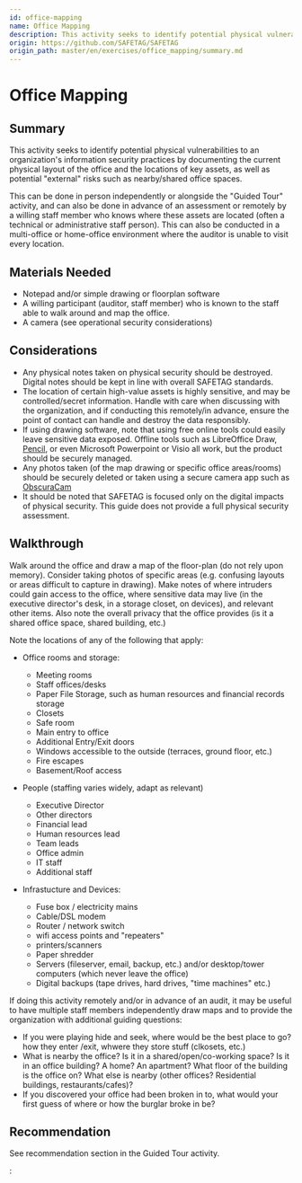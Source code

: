 ```yaml
---
id: office-mapping
name: Office Mapping
description: This activity seeks to identify potential physical vulnerabilities to an organization&#x27;s information security practices...
origin: https://github.com/SAFETAG/SAFETAG
origin_path: master/en/exercises/office_mapping/summary.md
---
```

# Office Mapping

## Summary

This activity seeks to identify potential physical vulnerabilities to an organization's information security practices by documenting the current physical layout of the office and the locations of key assets, as well as potential "external" risks such as nearby/shared office spaces.

This can be done in person independently or alongside the "Guided Tour" activity, and can also be done in advance of an assessment or remotely by a willing staff member who knows where these assets are located (often a technical or administrative staff person).  This can also be conducted in a multi-office or home-office environment where the auditor is unable to visit every location.


## Materials Needed

* Notepad and/or simple drawing or floorplan software
* A willing participant (auditor, staff member) who is known to the staff able to walk around and map the office.
* A camera (see operational security considerations)

## Considerations

* Any physical notes taken on physical security should be destroyed. Digital notes should be kept in line with overall SAFETAG standards.
* The location of certain high-value assets is highly sensitive, and may be controlled/secret information. Handle with care when discussing with the organization, and if conducting this remotely/in advance, ensure the point of contact can handle and destroy the data responsibly.
* If using drawing software, note that using free online tools could easily leave sensitive data exposed. Offline tools such as LibreOffice Draw, [Pencil](http://pencil.evolus.vn/Downloads.html), or even Microsoft Powerpoint or Visio all work, but the product should be securely managed.
* Any photos taken (of the map drawing or specific office areas/rooms) should be securely deleted or taken using a secure camera app such as [ObscuraCam](https://guardianproject.info/apps/obscuracam/)
* It should be noted that SAFETAG is focused only on the digital impacts of physical security.  This guide does not provide a full physical security assessment.

## Walkthrough

Walk around the office and draw a map of the floor-plan (do not rely upon memory). Consider taking photos of specific areas (e.g. confusing layouts or areas difficult to capture in drawing). Make notes of where intruders could gain access to the office, where sensitive data may live (in the executive director's desk, in a storage closet, on devices), and relevant other items.  Also note the overall privacy that the office provides (is it a shared office space, shared building, etc.)

Note the locations of any of the following that apply:

* Office rooms and storage:
  * Meeting rooms
  * Staff offices/desks
  * Paper File Storage, such as human resources and financial records storage
  * Closets
  * Safe room
  * Main entry to office
  * Additional Entry/Exit doors
  * Windows accessible to the outside (terraces, ground floor, etc.)
  * Fire escapes
  * Basement/Roof access

* People (staffing varies widely, adapt as relevant)
  * Executive Director
  * Other directors
  * Financial lead
  * Human resources lead
  * Team leads
  * Office admin
  * IT staff
  * Additional staff

* Infrastucture and Devices:
  * Fuse box / electricity mains
  * Cable/DSL modem
  * Router / network switch
  * wifi access points and "repeaters"
  * printers/scanners
  * Paper shredder
  * Servers (fileserver, email, backup, etc.) and/or desktop/tower computers (which never leave the office)
  * Digital backups (tape drives, hard drives, "time machines" etc.)


If doing this activity remotely and/or in advance of an audit, it may be useful to have multiple staff members independently draw maps and to provide the organization with additional guiding questions:

  * If you were playing hide and seek, where would be the best place to go?
  how they enter /exit, whwere they store stuff (clkosets, etc.)
  * What is nearby the office? Is it in a shared/open/co-working space? Is it in an office building? A home? An apartment? What floor of the building is the office on?  What else is nearby (other offices? Residential buildings, restaurants/cafes)?
  * If you discovered your office had been broken in to, what would your first guess of where or how the burglar broke in be?

## Recommendation

See recommendation section in the Guided Tour activity.



:[](../references/footnotes.md)
